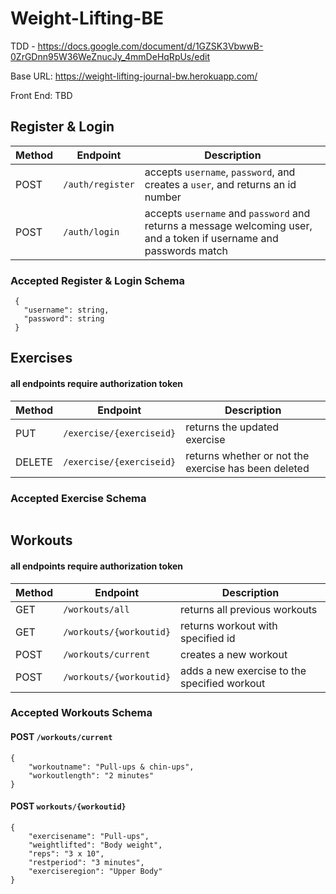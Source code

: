 # Weight-Lifting-BE

TDD - https://docs.google.com/document/d/1GZSK3VbwwB-0ZrGDnn95W36WeZnucJy_4mmDeHqRpUs/edit

Base URL: https://weight-lifting-journal-bw.herokuapp.com/

Front End: TBD

## Register & Login

Method | Endpoint | Description 
------ | -------- | -----------
POST | `/auth/register` | accepts `username`, `password`, and creates a  `user`, and returns an id number
POST | `/auth/login` | accepts `username` and `password` and returns a message welcoming user, and a token if username and passwords match


### Accepted Register & Login Schema
```
 {
   "username": string,
   "password": string
 }
```

## Exercises
#### all endpoints require authorization token

Method | Endpoint | Description
------ | -------- | -----------
PUT | `/exercise/{exerciseid}` | returns the updated exercise
DELETE | `/exercise/{exerciseid}` | returns whether or not the exercise has been deleted

### Accepted Exercise Schema
```
```

## Workouts
#### all endpoints require authorization token

Method | Endpoint | Description
------ | -------- | -----------
GET | `/workouts/all` | returns all previous workouts
GET | `/workouts/{workoutid}` | returns workout with specified id
POST | `/workouts/current` | creates a new workout
POST | `/workouts/{workoutid}` | adds a new exercise to the specified workout

### Accepted Workouts Schema

#### POST `/workouts/current`
```
{
	"workoutname": "Pull-ups & chin-ups",
	"workoutlength": "2 minutes"
}
```
#### POST `workouts/{workoutid}`
```
{
	"exercisename": "Pull-ups",
	"weightlifted": "Body weight",
	"reps": "3 x 10",
	"restperiod": "3 minutes",
	"exerciseregion": "Upper Body"
}
```